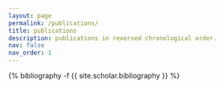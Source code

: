 ```yaml
---
layout: page
permalink: /publications/
title: publications
description: publications in reversed chronological order.
nav: false
nav_order: 1
---
```

<!-- _pages/publications.md -->
<div class="publications">

{% bibliography -f {{ site.scholar.bibliography }} %}

</div>
